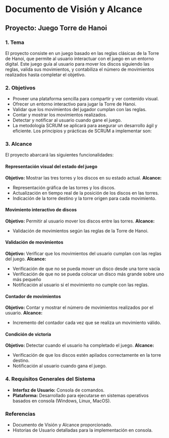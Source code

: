 # Documento de Visión y Alcance

## Proyecto: Juego Torre de Hanoi

### 1. Tema
El proyecto consiste en un juego basado en las reglas clásicas de la Torre de Hanoi, que permite al usuario interactuar con el juego en un entorno digital. Este juego guía al usuario para mover los discos siguiendo las reglas, valida sus movimientos, y contabiliza el número de movimientos realizados hasta completar el objetivo.

### 2. Objetivos
- Proveer una plataforma sencilla para compartir y ver contenido visual.
- Ofrecer un entorno interactivo para jugar la Torre de Hanoi.
- Validar que los movimientos del jugador cumplan con las reglas.
- Contar y mostrar los movimientos realizados.
- Detectar y notificar al usuario cuando gane el juego.
- La metodología SCRUM se aplicará para asegurar un desarrollo ágil y eficiente. Los principios y prácticas de SCRUM a implementar son:


### 3. Alcance
El proyecto abarcará las siguientes funcionalidades:


#### Representación visual del estado del juego
**Objetivo:** Mostrar las tres torres y los discos en su estado actual.
**Alcance:**
- Representación gráfica de las torres y los discos.
- Actualización en tiempo real de la posición de los discos en las torres.
- Indicación de la torre destino y la torre origen para cada movimiento.

#### Movimiento interactivo de discos
**Objetivo:** Permitir al usuario mover los discos entre las torres.
**Alcance:**
- Validación de movimientos según las reglas de la Torre de Hanoi.


#### Validación de movimientos
**Objetivo:** Verificar que los movimientos del usuario cumplan con las reglas del juego.
**Alcance:**
- Verificación de que no se pueda mover un disco desde una torre vacía
- Verificación de que no se pueda colocar un disco más grande sobre uno más pequeño
- Notificación al usuario si el movimiento no cumple con las reglas.


#### Contador de movimientos
**Objetivo:** Contar y mostrar el número de movimientos realizados por el usuario.
**Alcance:**
- Incremento del contador cada vez que se realiza un movimiento válido.

#### Condición de victoria
**Objetivo:** Detectar cuando el usuario ha completado el juego.
**Alcance:**
- Verificación de que los discos estén apilados correctamente en la torre destino.
- Notificación al usuario cuando gana el juego.

### 4. Requisitos Generales del Sistema
- **Interfaz de Usuario:** Consola de comandos.
- **Plataforma:** Desarrollado para ejecutarse en sistemas operativos basados en consola (Windows, Linux, MacOS).

### Referencias
- Documento de Visión y Alcance proporcionado.
- Historias de Usuario detalladas para la implementación en consola.
